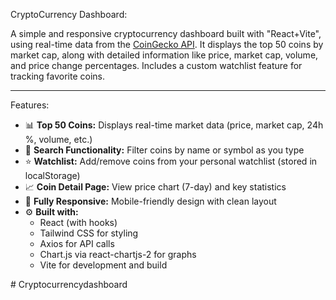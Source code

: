 CryptoCurrency Dashboard:


A simple and responsive cryptocurrency dashboard built with "React+Vite", using real-time data from the [CoinGecko API](https://www.coingecko.com/). It displays the top 50 coins by market cap, along with detailed information like price, market cap, volume, and price change percentages. Includes a custom watchlist feature for tracking favorite coins.

---

Features:

- 📊 **Top 50 Coins:** Displays real-time market data (price, market cap, 24h %, volume, etc.)
- 🔎 **Search Functionality:** Filter coins by name or symbol as you type
- ⭐ **Watchlist:** Add/remove coins from your personal watchlist (stored in localStorage)
- 📈 **Coin Detail Page:** View price chart (7-day) and key statistics
- 📱 **Fully Responsive:** Mobile-friendly design with clean layout
- ⚙️ **Built with:**
  - React (with hooks)
  - Tailwind CSS for styling
  - Axios for API calls
  - Chart.js via react-chartjs-2 for graphs
  - Vite for development and build

#   C r y p t o c u r r e n c y d a s h b o a r d  
 